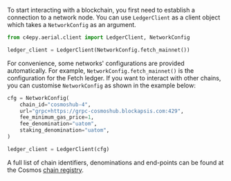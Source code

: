 To start interacting with a blockchain, you first need to establish a connection to a network node. You can use `LedgerClient` as a client object which takes a `NetworkConfig` as an argument.

```python
from c4epy.aerial.client import LedgerClient, NetworkConfig

ledger_client = LedgerClient(NetworkConfig.fetch_mainnet())
```

For convenience, some networks' configurations are provided automatically. For example, `NetworkConfig.fetch_mainnet()` is the configuration for the Fetch ledger. If you want to interact with other chains, you can customise `NetworkConfig` as shown in the example below:

```python
cfg = NetworkConfig(
    chain_id="cosmoshub-4",
    url="grpc+https://grpc-cosmoshub.blockapsis.com:429",
    fee_minimum_gas_price=1,
    fee_denomination="uatom",
    staking_denomination="uatom",
)

ledger_client = LedgerClient(cfg)
```

A full list of chain identifiers, denominations and end-points can be found at the Cosmos [chain registry](https://github.com/cosmos/chain-registry/).

